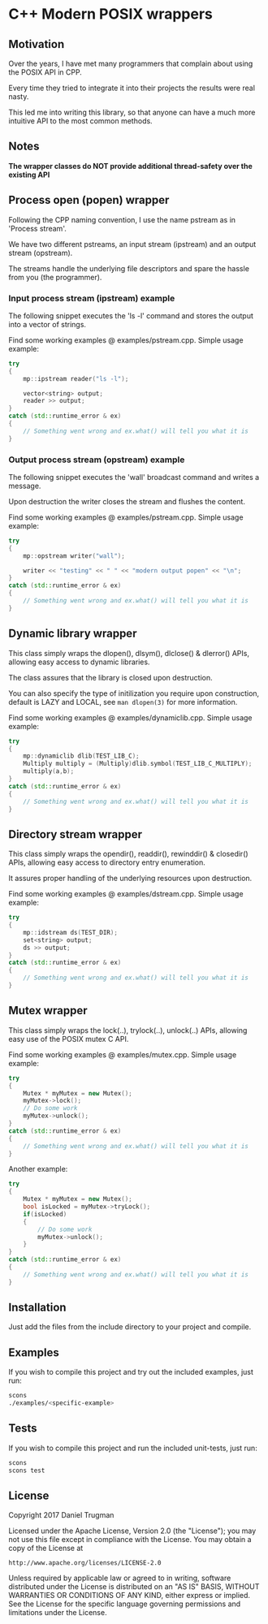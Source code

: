# C++ Modern POSIX wrappers

## Motivation

Over the years, I have met many programmers that complain about using the POSIX API in CPP.

Every time they tried to integrate it into their projects the results were real nasty.

This led me into writing this library, so that anyone can have a much more intuitive API to the most common methods.

## Notes

**The wrapper classes do NOT provide additional thread-safety over the existing API**

## Process open (popen) wrapper

Following the CPP naming convention, I use the name pstream as in 'Process stream'.

We have two different pstreams, an input stream (ipstream) and an output stream (opstream).

The streams handle the underlying file descriptors and spare the hassle from you (the programmer).

### Input process stream (ipstream) example

The following snippet executes the 'ls -l' command and stores the output into a vector of strings.

Find some working examples @ examples/pstream.cpp. Simple usage example:

```cpp
try
{
    mp::ipstream reader("ls -l");

    vector<string> output;
    reader >> output;
}
catch (std::runtime_error & ex)
{
    // Something went wrong and ex.what() will tell you what it is
}
```

### Output process stream (opstream) example

The following snippet executes the 'wall' broadcast command and writes a message.

Upon destruction the writer closes the stream and flushes the content.

Find some working examples @ examples/pstream.cpp. Simple usage example:

```cpp
try
{
    mp::opstream writer("wall");

    writer << "testing" << " " << "modern output popen" << "\n";
}
catch (std::runtime_error & ex)
{
    // Something went wrong and ex.what() will tell you what it is
}
```

## Dynamic library wrapper

This class simply wraps the dlopen(), dlsym(), dlclose() & dlerror() APIs, allowing easy access to dynamic libraries.

The class assures that the library is closed upon destruction.

You can also specify the type of initilization you require upon construction, default is LAZY and LOCAL, see `man dlopen(3)` for more information.

Find some working examples @ examples/dynamiclib.cpp. Simple usage example:

```cpp
try
{
    mp::dynamiclib dlib(TEST_LIB_C);
    Multiply multiply = (Multiply)dlib.symbol(TEST_LIB_C_MULTIPLY);
    multiply(a,b);
}
catch (std::runtime_error & ex)
{
    // Something went wrong and ex.what() will tell you what it is
}
```

## Directory stream wrapper

This class simply wraps the opendir(), readdir(), rewinddir() & closedir() APIs, allowing easy access to directory entry enumeration.

It assures proper handling of the underlying resources upon destruction.

Find some working examples @ examples/dstream.cpp. Simple usage example:

```cpp
try
{
    mp::idstream ds(TEST_DIR);
    set<string> output;
    ds >> output;
}
catch (std::runtime_error & ex)
{
    // Something went wrong and ex.what() will tell you what it is
}
```

## Mutex wrapper

This class simply wraps the lock(..), trylock(..), unlock(..) APIs, allowing easy use of the POSIX mutex C API.

Find some working examples @ examples/mutex.cpp. Simple usage example:

```cpp
try
{
	Mutex * myMutex = new Mutex();
	myMutex->lock();
	// Do some work
	myMutex->unlock();
}
catch (std::runtime_error & ex)
{
    // Something went wrong and ex.what() will tell you what it is
}
```

Another example:

```cpp
try
{
	Mutex * myMutex = new Mutex();
	bool isLocked = myMutex->tryLock();
	if(isLocked)
	{
		// Do some work
		myMutex->unlock();
	}
}
catch (std::runtime_error & ex)
{
    // Something went wrong and ex.what() will tell you what it is
}
```

## Installation

Just add the files from the include directory to your project and compile.

## Examples

If you wish to compile this project and try out the included examples, just run:

```bash
scons
./examples/<specific-example>
```

## Tests

If you wish to compile this project and run the included unit-tests, just run:

```bash
scons
scons test
```

## License

Copyright 2017 Daniel Trugman

Licensed under the Apache License, Version 2.0 (the "License");
you may not use this file except in compliance with the License.
You may obtain a copy of the License at

    http://www.apache.org/licenses/LICENSE-2.0

Unless required by applicable law or agreed to in writing, software
distributed under the License is distributed on an "AS IS" BASIS,
WITHOUT WARRANTIES OR CONDITIONS OF ANY KIND, either express or implied.
See the License for the specific language governing permissions and
limitations under the License.
